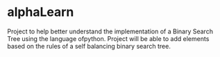 # alphaLearn

Project to help better understand the implementation of a Binary Search Tree using the language ofpython. Project will be able to add elements based on the rules of a self balancing binary search tree. 
